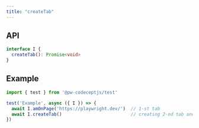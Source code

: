 ```yaml
---
title: "createTab"
---
```


## API

```typescript
interface I {
  createTab(): Promise<void>
}
```

## Example

```typescript
import { test } from '@pw-codeceptjs/test'

test('Example', async ({ I }) => {
  await I.amOnPage('https://playwright.dev/')  // 1-st tab
  await I.createTab()                          // creating 2-nd tab and checkout to it
})
```
